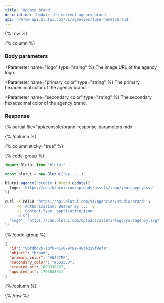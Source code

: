 ```yaml
---
title: 'Update brand'
description: 'Update the current agency brand.'
api: 'PATCH api.blutui.com/v1/agencies/{username}/brand'
---
```


{% row %}

{% column %}
### Body parameters

<Parameter name="logo" type="string" %}
The image URL of the agency logo.
</Parameter>

<Parameter name="primary_color" type="string" %}
The primary hexadecimal color of the agency brand.
</Parameter>

<Parameter name="secondary_color" type="string" %}
The secondary hexadecimal color of the agency brand.
</Parameter>

### Response

{% partial file="api/console/brand-response-parameters.mdx</include>

{% /column %}

{% column sticky="true" %}

{% code-group %}

```ts {% process=false filename="Node.js" %}
import Blutui from 'blutui'

const blutui = new Blutui('ey....')

blutui.agency('studio').brand.update({
  logo: 'https://cdn.blutui.com/uploads/assets/logo/youragency.svg'
})
```

```bash {% process=false filename="cURL" %}
curl -X PATCH 'https://api.blutui.com/v1/agencies/studio/brand' \
     -H 'Authorization: Bearer ey....' \
     -H 'Content-Type: application/json'
     -d $'{
  "logo": "https://cdn.blutui.com/uploads/assets/logo/youragency.svg"
}'
```

{% /code-group %}

```json {% process=false filename="Response" %}
{
  "id": "9bfdb42b-1bf0-4510-978e-46aa329f8efa",
  "object": "brand",
  "primary_color": "#6227FF",
  "secondary_color": "#333333",
  "created_at": 1690330767,
  "updated_at": 1703633941
}
```

{% /column %}

{% /row %}
